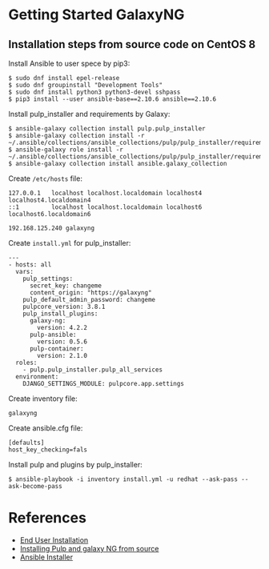# Getting Started GalaxyNG

## Installation steps from source code on CentOS 8

Install Ansible to user spece by pip3:

```
$ sudo dnf install epel-release
$ sudo dnf groupinstall "Development Tools"
$ sudo dnf install python3 python3-devel sshpass
$ pip3 install --user ansible-base==2.10.6 ansible==2.10.6
```

Install pulp_installer and requirements by Galaxy:

```
$ ansible-galaxy collection install pulp.pulp_installer
$ ansible-galaxy collection install -r ~/.ansible/collections/ansible_collections/pulp/pulp_installer/requirements.yml
$ ansible-galaxy role install -r ~/.ansible/collections/ansible_collections/pulp/pulp_installer/requirements.yml
$ ansible-galaxy collection install ansible.galaxy_collection
```

Create `/etc/hosts` file:

```
127.0.0.1   localhost localhost.localdomain localhost4 localhost4.localdomain4
::1         localhost localhost.localdomain localhost6 localhost6.localdomain6

192.168.125.240	galaxyng
```

Create `install.yml` for pulp_installer:

```
---
- hosts: all
  vars:
    pulp_settings:
      secret_key: changeme
      content_origin: "https://galaxyng"
    pulp_default_admin_password: changeme
    pulpcore_version: 3.8.1
    pulp_install_plugins:
      galaxy-ng:
        version: 4.2.2
      pulp-ansible:
        version: 0.5.6
      pulp-container:
        version: 2.1.0
  roles:
    - pulp.pulp_installer.pulp_all_services
  environment:
    DJANGO_SETTINGS_MODULE: pulpcore.app.settings
```

Create inventory file:

```
galaxyng
```

Create ansible.cfg file:

```
[defaults]
host_key_checking=fals
```

Install pulp and plugins by pulp_installer:

```
$ ansible-playbook -i inventory install.yml -u redhat --ask-pass --ask-become-pass
```

# References
- [End User Installation](https://github.com/ansible/galaxy_ng/wiki/End-User-Installation)
- [Installing Pulp and galaxy NG from source](https://github.com/ansible/galaxy_ng/wiki/Installing-from-source)
- [Ansible Installer](https://pulpproject.org/ansible-installer/)

